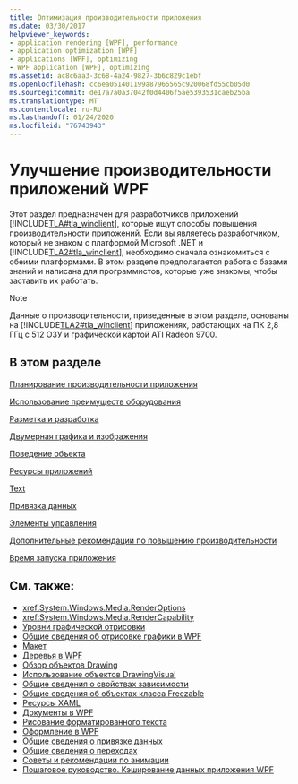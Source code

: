 ```yaml
---
title: Оптимизация производительности приложения
ms.date: 03/30/2017
helpviewer_keywords:
- application rendering [WPF], performance
- application optimization [WPF]
- applications [WPF], optimizing
- WPF application [WPF], optimizing
ms.assetid: ac8c6aa3-3c68-4a24-9827-3b6c829c1ebf
ms.openlocfilehash: cc6ea051401199a87965565c920068fd55cb05d0
ms.sourcegitcommit: de17a7a0a37042f0d4406f5ae5393531caeb25ba
ms.translationtype: MT
ms.contentlocale: ru-RU
ms.lasthandoff: 01/24/2020
ms.locfileid: "76743943"
---
```

# <a name="optimizing-wpf-application-performance"></a>Улучшение производительности приложений WPF
Этот раздел предназначен для разработчиков приложений [!INCLUDE[TLA#tla_winclient](../../../../includes/tlasharptla-winclient-md.md)], которые ищут способы повышения производительности приложений. Если вы являетесь разработчиком, который не знаком с платформой Microsoft .NET и [!INCLUDE[TLA2#tla_winclient](../../../../includes/tla2sharptla-winclient-md.md)], необходимо сначала ознакомиться с обеими платформами. В этом разделе предполагается работа с базами знаний и написана для программистов, которые уже знакомы, чтобы заставить их работать.  
  
> [!NOTE]
> Данные о производительности, приведенные в этом разделе, основаны на [!INCLUDE[TLA2#tla_winclient](../../../../includes/tla2sharptla-winclient-md.md)] приложениях, работающих на ПК 2,8 ГГц с 512 ОЗУ и графической картой ATI Radeon 9700.  
  
## <a name="in-this-section"></a>В этом разделе  
 [Планирование производительности приложения](planning-for-application-performance.md)  
  
 [Использование преимуществ оборудования](optimizing-performance-taking-advantage-of-hardware.md)  
  
 [Разметка и разработка](optimizing-performance-layout-and-design.md)  
  
 [Двумерная графика и изображения](optimizing-performance-2d-graphics-and-imaging.md)  
  
 [Поведение объекта](optimizing-performance-object-behavior.md)  
  
 [Ресурсы приложений](optimizing-performance-application-resources.md)  
  
 [Text](optimizing-performance-text.md)  
  
 [Привязка данных](optimizing-performance-data-binding.md)  
  
 [Элементы управления](optimizing-performance-controls.md)  
  
 [Дополнительные рекомендации по повышению производительности](optimizing-performance-other-recommendations.md)  
  
 [Время запуска приложения](application-startup-time.md)  
  
## <a name="see-also"></a>См. также:

- <xref:System.Windows.Media.RenderOptions>
- <xref:System.Windows.Media.RenderCapability>
- [Уровни графической отрисовки](graphics-rendering-tiers.md)
- [Общие сведения об отрисовке графики в WPF](../graphics-multimedia/wpf-graphics-rendering-overview.md)
- [Макет](layout.md)
- [Деревья в WPF](trees-in-wpf.md)
- [Обзор объектов Drawing](../graphics-multimedia/drawing-objects-overview.md)
- [Использование объектов DrawingVisual](../graphics-multimedia/using-drawingvisual-objects.md)
- [Общие сведения о свойствах зависимости](dependency-properties-overview.md)
- [Общие сведения об объектах класса Freezable](freezable-objects-overview.md)
- [Ресурсы XAML](xaml-resources.md)
- [Документы в WPF](documents-in-wpf.md)
- [Рисование форматированного текста](drawing-formatted-text.md)
- [Оформление в WPF](typography-in-wpf.md)
- [Общие сведения о привязке данных](../../../desktop-wpf/data/data-binding-overview.md)
- [Общие сведения о переходах](../app-development/navigation-overview.md)
- [Советы и рекомендации по анимации](../graphics-multimedia/animation-tips-and-tricks.md)
- [Пошаговое руководство. Кэширование данных приложения WPF](walkthrough-caching-application-data-in-a-wpf-application.md)

